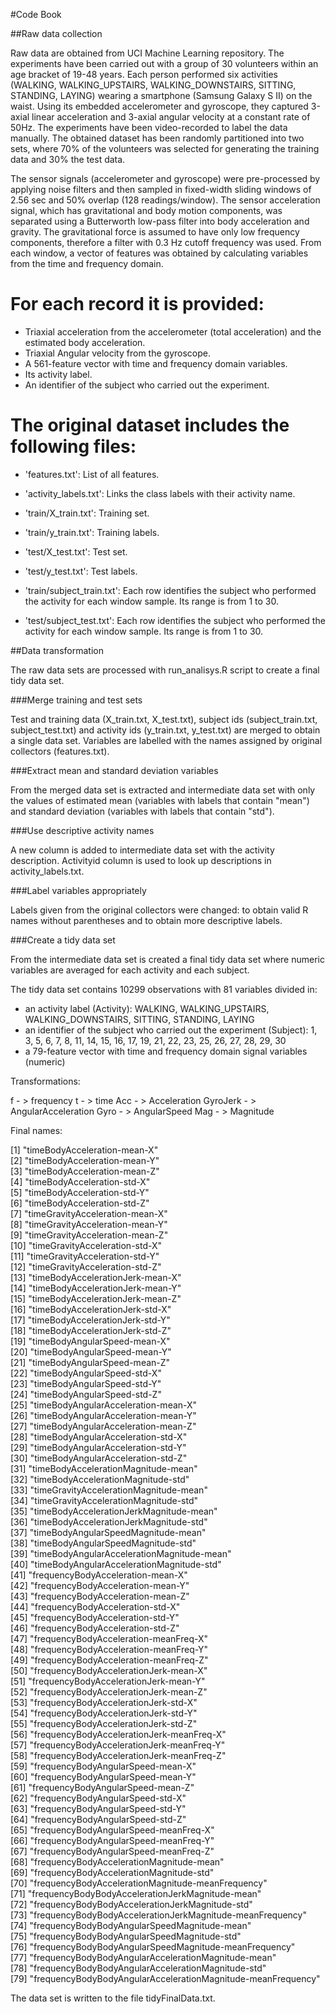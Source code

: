 #Code Book

##Raw data collection

Raw data are obtained from UCI Machine Learning repository. The experiments have been carried out with a group of 30 volunteers 
within an age bracket of 19-48 years. Each person performed six activities (WALKING, WALKING_UPSTAIRS, WALKING_DOWNSTAIRS, 
SITTING, STANDING, LAYING) wearing a smartphone (Samsung Galaxy S II) on the waist. Using its embedded accelerometer and gyroscope, 
they captured 3-axial linear acceleration and 3-axial angular velocity at a constant rate of 50Hz. The experiments have been
video-recorded to label the data manually. The obtained dataset has been randomly partitioned into two sets, where 70% of the
volunteers was selected for generating the training data and 30% the test data.

The sensor signals (accelerometer and gyroscope) were pre-processed by applying noise filters and then sampled in fixed-width
sliding windows of 2.56 sec and 50% overlap (128 readings/window). The sensor acceleration signal, which has gravitational and
body motion components, was separated using a Butterworth low-pass filter into body acceleration and gravity. The gravitational
force is assumed to have only low frequency components, therefore a filter with 0.3 Hz cutoff frequency was used. From each window,
a vector of features was obtained by calculating variables from the time and frequency domain.

For each record it is provided:
======================================

- Triaxial acceleration from the accelerometer (total acceleration) and the estimated body acceleration.
- Triaxial Angular velocity from the gyroscope. 
- A 561-feature vector with time and frequency domain variables. 
- Its activity label. 
- An identifier of the subject who carried out the experiment.

The original dataset includes the following files:
=========================================

- 'features.txt': List of all features.

- 'activity_labels.txt': Links the class labels with their activity name.

- 'train/X_train.txt': Training set.

- 'train/y_train.txt': Training labels.

- 'test/X_test.txt': Test set.

- 'test/y_test.txt': Test labels.

- 'train/subject_train.txt': Each row identifies the subject who performed the activity for each window sample. Its range is from 1 to 30. 

- 'test/subject_test.txt': Each row identifies the subject who performed the activity for each window sample. Its range is from 1 to 30.

##Data transformation

The raw data sets are processed with run_analisys.R script to create a final tidy data set.

###Merge training and test sets

Test and training data (X_train.txt, X_test.txt), subject ids (subject_train.txt, subject_test.txt) and activity ids (y_train.txt, y_test.txt) are merged to obtain a single data set. Variables are labelled with the names assigned by original collectors (features.txt).

###Extract mean and standard deviation variables

From the merged data set is extracted and intermediate data set with only the values of estimated mean (variables with labels that contain "mean") 
and standard deviation (variables with labels that contain "std").

###Use descriptive activity names

A new column is added to intermediate data set with the activity description. Activityid column is used to look up 
descriptions in activity_labels.txt.

###Label variables appropriately

Labels given from the original collectors were changed: to obtain valid R names without parentheses and to obtain more descriptive labels.

###Create a tidy data set

From the intermediate data set is created a final tidy data set where numeric variables are averaged for each activity and each subject.

The tidy data set contains 10299 observations with 81 variables divided in:
- an activity label (Activity): WALKING, WALKING_UPSTAIRS, WALKING_DOWNSTAIRS, SITTING, STANDING, LAYING
- an identifier of the subject who carried out the experiment (Subject): 1, 3, 5, 6, 7, 8, 11, 14, 15, 16, 17, 19, 21, 22, 23, 25, 26, 27, 28, 29, 30
- a 79-feature vector with time and frequency domain signal variables (numeric)

Transformations: 

f - > frequency
t - > time
Acc - > Acceleration
GyroJerk - > AngularAcceleration
Gyro - > AngularSpeed
Mag - > Magnitude

Final names: 

 [1] "timeBodyAcceleration-mean-X"                                
 [2] "timeBodyAcceleration-mean-Y"                                
 [3] "timeBodyAcceleration-mean-Z"                                
 [4] "timeBodyAcceleration-std-X"                                 
 [5] "timeBodyAcceleration-std-Y"                                 
 [6] "timeBodyAcceleration-std-Z"                                 
 [7] "timeGravityAcceleration-mean-X"                             
 [8] "timeGravityAcceleration-mean-Y"                             
 [9] "timeGravityAcceleration-mean-Z"                             
[10] "timeGravityAcceleration-std-X"                              
[11] "timeGravityAcceleration-std-Y"                              
[12] "timeGravityAcceleration-std-Z"                              
[13] "timeBodyAccelerationJerk-mean-X"                            
[14] "timeBodyAccelerationJerk-mean-Y"                            
[15] "timeBodyAccelerationJerk-mean-Z"                            
[16] "timeBodyAccelerationJerk-std-X"                             
[17] "timeBodyAccelerationJerk-std-Y"                             
[18] "timeBodyAccelerationJerk-std-Z"                             
[19] "timeBodyAngularSpeed-mean-X"                                
[20] "timeBodyAngularSpeed-mean-Y"                                
[21] "timeBodyAngularSpeed-mean-Z"                                
[22] "timeBodyAngularSpeed-std-X"                                 
[23] "timeBodyAngularSpeed-std-Y"                                 
[24] "timeBodyAngularSpeed-std-Z"                                 
[25] "timeBodyAngularAcceleration-mean-X"                         
[26] "timeBodyAngularAcceleration-mean-Y"                         
[27] "timeBodyAngularAcceleration-mean-Z"                         
[28] "timeBodyAngularAcceleration-std-X"                          
[29] "timeBodyAngularAcceleration-std-Y"                          
[30] "timeBodyAngularAcceleration-std-Z"                          
[31] "timeBodyAccelerationMagnitude-mean"                         
[32] "timeBodyAccelerationMagnitude-std"                          
[33] "timeGravityAccelerationMagnitude-mean"                      
[34] "timeGravityAccelerationMagnitude-std"                       
[35] "timeBodyAccelerationJerkMagnitude-mean"                     
[36] "timeBodyAccelerationJerkMagnitude-std"                      
[37] "timeBodyAngularSpeedMagnitude-mean"                         
[38] "timeBodyAngularSpeedMagnitude-std"                          
[39] "timeBodyAngularAccelerationMagnitude-mean"                  
[40] "timeBodyAngularAccelerationMagnitude-std"                   
[41] "frequencyBodyAcceleration-mean-X"                           
[42] "frequencyBodyAcceleration-mean-Y"                           
[43] "frequencyBodyAcceleration-mean-Z"                           
[44] "frequencyBodyAcceleration-std-X"                            
[45] "frequencyBodyAcceleration-std-Y"                            
[46] "frequencyBodyAcceleration-std-Z"                            
[47] "frequencyBodyAcceleration-meanFreq-X"                       
[48] "frequencyBodyAcceleration-meanFreq-Y"                       
[49] "frequencyBodyAcceleration-meanFreq-Z"                       
[50] "frequencyBodyAccelerationJerk-mean-X"                       
[51] "frequencyBodyAccelerationJerk-mean-Y"                       
[52] "frequencyBodyAccelerationJerk-mean-Z"                       
[53] "frequencyBodyAccelerationJerk-std-X"                        
[54] "frequencyBodyAccelerationJerk-std-Y"                        
[55] "frequencyBodyAccelerationJerk-std-Z"                        
[56] "frequencyBodyAccelerationJerk-meanFreq-X"                   
[57] "frequencyBodyAccelerationJerk-meanFreq-Y"                   
[58] "frequencyBodyAccelerationJerk-meanFreq-Z"                   
[59] "frequencyBodyAngularSpeed-mean-X"                           
[60] "frequencyBodyAngularSpeed-mean-Y"                           
[61] "frequencyBodyAngularSpeed-mean-Z"                           
[62] "frequencyBodyAngularSpeed-std-X"                            
[63] "frequencyBodyAngularSpeed-std-Y"                            
[64] "frequencyBodyAngularSpeed-std-Z"                            
[65] "frequencyBodyAngularSpeed-meanFreq-X"                       
[66] "frequencyBodyAngularSpeed-meanFreq-Y"                       
[67] "frequencyBodyAngularSpeed-meanFreq-Z"                       
[68] "frequencyBodyAccelerationMagnitude-mean"                    
[69] "frequencyBodyAccelerationMagnitude-std"                     
[70] "frequencyBodyAccelerationMagnitude-meanFrequency"           
[71] "frequencyBodyBodyAccelerationJerkMagnitude-mean"            
[72] "frequencyBodyBodyAccelerationJerkMagnitude-std"             
[73] "frequencyBodyBodyAccelerationJerkMagnitude-meanFrequency"   
[74] "frequencyBodyBodyAngularSpeedMagnitude-mean"                
[75] "frequencyBodyBodyAngularSpeedMagnitude-std"                 
[76] "frequencyBodyBodyAngularSpeedMagnitude-meanFrequency"       
[77] "frequencyBodyBodyAngularAccelerationMagnitude-mean"         
[78] "frequencyBodyBodyAngularAccelerationMagnitude-std"          
[79] "frequencyBodyBodyAngularAccelerationMagnitude-meanFrequency"

The data set is written to the file tidyFinalData.txt.
